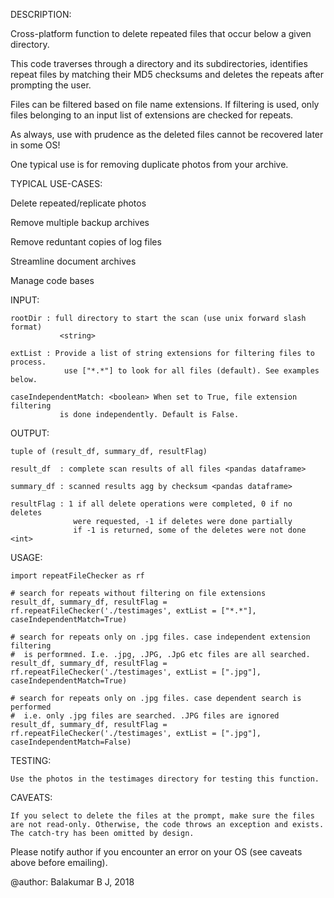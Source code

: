 DESCRIPTION:

Cross-platform function to delete repeated files that occur below a given directory. 

This code traverses through a directory and its subdirectories, identifies 
repeat files by matching their MD5 checksums and deletes the repeats after
prompting the user. 

Files can be filtered based on file name extensions. If filtering is used,
only files belonging to an input list of extensions are checked for repeats.

As always, use with prudence as the deleted files cannot be recovered 
later in some OS!

One typical use is for removing duplicate photos from your archive. 

TYPICAL USE-CASES: 

Delete repeated/replicate photos

Remove multiple backup archives

Remove reduntant copies of log files

Streamline document archives

Manage code bases

INPUT:

    rootDir : full directory to start the scan (use unix forward slash format)
               <string>
               
    extList : Provide a list of string extensions for filtering files to process.
                use ["*.*"] to look for all files (default). See examples below.
                
    caseIndependentMatch: <boolean> When set to True, file extension filtering
               is done independently. Default is False.

OUTPUT:

    tuple of (result_df, summary_df, resultFlag)
    
    result_df  : complete scan results of all files <pandas dataframe>
    
    summary_df : scanned results agg by checksum <pandas dataframe>
    
    resultFlag : 1 if all delete operations were completed, 0 if no deletes 
                  were requested, -1 if deletes were done partially
                  if -1 is returned, some of the deletes were not done <int>

USAGE:

    import repeatFileChecker as rf
    
    # search for repeats without filtering on file extensions
    result_df, summary_df, resultFlag = rf.repeatFileChecker('./testimages', extList = ["*.*"], caseIndependentMatch=True)
    
    # search for repeats only on .jpg files. case independent extension filtering
    #  is performned. I.e. .jpg, .JPG, .JpG etc files are all searched. 
    result_df, summary_df, resultFlag = rf.repeatFileChecker('./testimages', extList = [".jpg"], caseIndependentMatch=True)

    # search for repeats only on .jpg files. case dependent search is performed
    #  i.e. only .jpg files are searched. .JPG files are ignored 
    result_df, summary_df, resultFlag = rf.repeatFileChecker('./testimages', extList = [".jpg"], caseIndependentMatch=False)
    
TESTING:

    Use the photos in the testimages directory for testing this function.

CAVEATS:

    If you select to delete the files at the prompt, make sure the files
    are not read-only. Otherwise, the code throws an exception and exists.
    The catch-try has been omitted by design.
    
Please notify author if you encounter an error on your OS (see caveats above before emailing).

@author: Balakumar B J, 2018